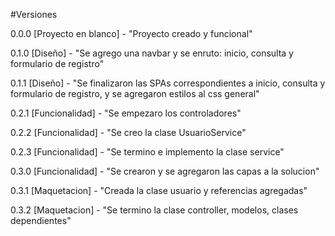 #Versiones

0.0.0 [Proyecto en blanco] - "Proyecto creado y funcional"

0.1.0 [Diseño] - "Se agrego una navbar y se enruto: inicio, consulta y formulario de registro"

0.1.1 [Diseño] - "Se finalizaron las SPAs correspondientes a inicio, consulta y formulario de registro, y se agregaron estilos al css general"

0.2.1 [Funcionalidad] - "Se empezaro los controladores"

0.2.2 [Funcionalidad] - "Se creo la clase UsuarioService"

0.2.3 [Funcionalidad] - "Se termino e implemento la clase service"

0.3.0 [Funcionalidad] - "Se crearon y se agregaron las capas a la solucion"

0.3.1 [Maquetacion] - "Creada la clase usuario y referencias agregadas"

0.3.2 [Maquetacion] - "Se termino la clase controller, modelos, clases dependientes"
